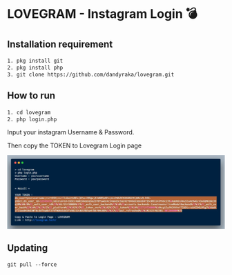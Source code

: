 # LOVEGRAM - Instagram Login :bomb:

Installation requirement
--

```
1. pkg install git
2. pkg install php
3. git clone https://github.com/dandyraka/lovegram.git
```

How to run
--
```
1. cd lovegram
2. php login.php
```

Input your instagram Username & Password.

Then copy the TOKEN to Lovegram Login page

![alt text](example.jpg)

Updating
--

```
git pull --force
```
